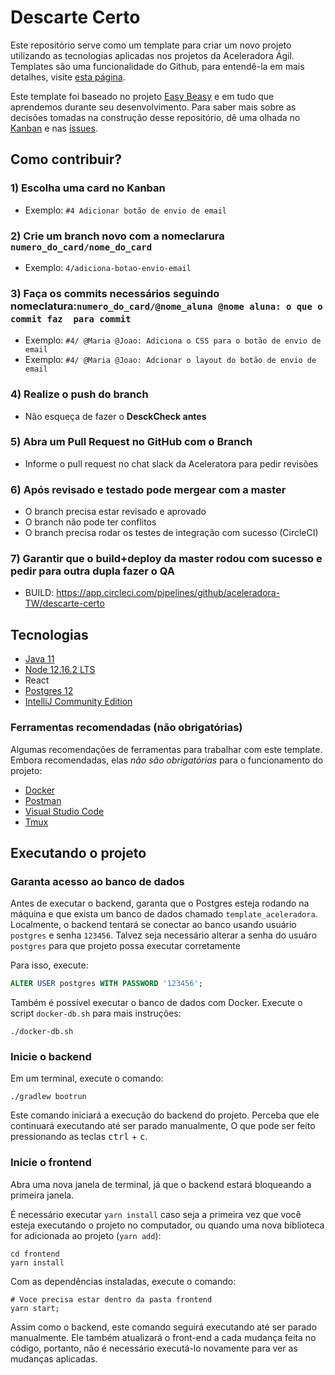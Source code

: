 # Descarte Certo

Este repositório serve como um template para criar um novo projeto utilizando as tecnologias aplicadas nos projetos da Aceleradora Ágil.
Templates são uma funcionalidade do Github, para entendê-la em mais detalhes, visite [esta
página](https://help.github.com/en/github/creating-cloning-and-archiving-repositories/creating-a-template-repository).

Este template foi baseado no projeto [Easy Beasy](https://github.com/aceleradora-TW/easy-beasy-v2) e em tudo que aprendemos durante seu
desenvolvimento. Para saber mais sobre as decisões tomadas na construção desse repositório, dê uma olhada no
[Kanban](https://github.com/aceleradora-TW/template-de-projeto/projects/) e nas
[issues](https://github.com/aceleradora-TW/template-de-projeto/issues).

## Como contribuir?

### 1) **Escolha uma card** no Kanban
- Exemplo: ```#4 Adicionar botão de envio de email```

### 2) **Crie um branch novo** com a nomeclarura ```numero_do_card/nome_do_card```
- Exemplo: ```4/adiciona-botao-envio-email```

### 3) **Faça os commits** necessários seguindo nomeclatura:```numero_do_card/@nome_aluna @nome aluna: o que o commit faz  para commit```&nbsp;
- Exemplo: ```#4/ @Maria @Joao: Adiciona o CSS para o botão de envio de email```
- Exemplo: ```#4/ @Maria @Joao: Adcionar o layout do botão de envio de email```

### 4) Realize o **push do branch**
- Não esqueça de fazer o **DesckCheck antes**

### 5) **Abra um Pull Request** no GitHub com o Branch
- Informe o pull request no chat slack da Aceleratora para pedir revisões

### 6) Após revisado e testado pode **mergear com a master**
- O branch precisa estar revisado e aprovado
- O branch não pode ter conflitos
- O branch precisa rodar os testes de integração com sucesso (CircleCI)

### 7) Garantir que o build+deploy da master rodou com sucesso e pedir para outra dupla **fazer o QA**
* BUILD: https://app.circleci.com/pipelines/github/aceleradora-TW/descarte-certo


## Tecnologias

  - [Java 11](https://www.oracle.com/java/technologies/javase-jdk11-downloads.html)
  - [Node 12.16.2 LTS](https://nodejs.org/en/download/)
  - React
  - [Postgres 12](https://www.postgresql.org/download/)
  - [IntelliJ Community Edition](https://www.jetbrains.com/idea/download/)


###  Ferramentas recomendadas (não obrigatórias)

Algumas recomendações de ferramentas para trabalhar com este template. Embora recomendadas, elas *não são obrigatórias*
para o funcionamento do projeto:

  - [Docker](https://www.docker.com/get-started)
  - [Postman](https://www.postman.com/downloads/)
  - [Visual Studio Code](https://code.visualstudio.com/download)
  - [Tmux](https://github.com/tmux/tmux/wiki)

## Executando o projeto

### Garanta acesso ao banco de dados

Antes de executar o backend, garanta que o Postgres esteja rodando na máquina e que exista um banco de dados 
chamado `template_aceleradora`. Localmente, o backend tentará se conectar ao banco usando usuário `postgres` e senha 
`123456`. Talvez seja necessário alterar a senha do usuáro `postgres` para que projeto possa executar corretamente

Para isso, execute:

```sql
ALTER USER postgres WITH PASSWORD '123456';
```

Também é possível executar o banco de dados com Docker. Execute o script `docker-db.sh` para mais instruções:

```shell script
./docker-db.sh
```

### Inicie o backend

Em um terminal, execute o comando:

```shell script
./gradlew bootrun
```

Este comando iniciará a execução do backend do projeto. Perceba que ele continuará executando até ser parado manualmente,
O que pode ser feito pressionando as teclas <kbd>ctrl</kbd> + <kbd>c</kbd>.

### Inicie o frontend

Abra uma nova janela de terminal, já que o backend estará bloqueando a primeira janela.

É necessário executar `yarn install` caso seja a primeira vez que você esteja executando o projeto no computador, ou quando uma nova
biblioteca for adicionada ao projeto (`yarn add`):

```shell
cd frontend
yarn install
```

Com as dependências instaladas, execute o comando:

```shell script
# Voce precisa estar dentro da pasta frontend
yarn start;
```

Assim como o backend, este comando seguirá executando até ser parado manualmente. Ele também atualizará o front-end a 
cada mudança feita no código, portanto, não é necessário executá-lo novamente para ver as mudanças aplicadas.
